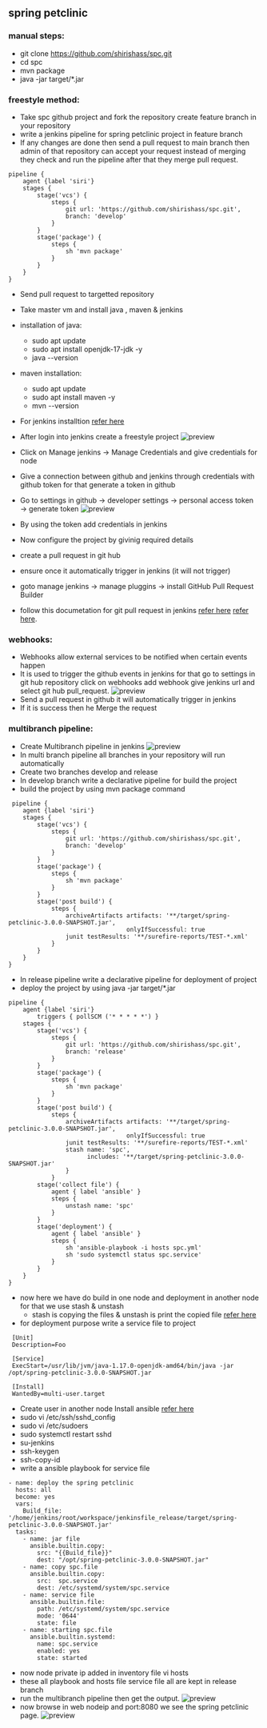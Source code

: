 ## spring petclinic
  ### manual steps: 
  * git clone https://github.com/shirishass/spc.git
  * cd spc
  * mvn package
  * java -jar target/*.jar
  ### freestyle method:
  * Take spc github project and fork the repository create feature branch in your repository
  * write a jenkins pipeline for spring petclinic project in feature branch
  * If any changes are done then send a pull request to main branch then admin of that repository can accept your  request  instead of merging they check and run the pipeline after that they merge pull request.

```
pipeline {
    agent {label 'siri'} 
    stages {
        stage('vcs') { 
            steps {
                git url: 'https://github.com/shirishass/spc.git',
                branch: 'develop'
            } 
        }       
        stage('package') {
            steps {
                sh 'mvn package'
            }
        } 
    }
}   
```

 * Send pull request to targetted repository 
 * Take master vm and install java , maven & jenkins
 * installation of java:
    * sudo apt update
    * sudo apt install openjdk-17-jdk -y
    * java --version
   
 * maven installation:
    * sudo apt update
    * sudo apt install maven -y
    * mvn --version 
      
 * For jenkins installtion [refer here](https://www.jenkins.io/doc/book/installing/linux/)
 * After login into jenkins create a freestyle project
 ![preview](images/spc1.png)
 * Click on Manage jenkins → Manage Credentials and give credentials for node
 * Give a connection between github and jenkins through credentials with github token for that generate a token in github
 * Go to settings in github → developer settings → personal access token → generate token
 ![preview](images/scc5.png) 
 * By using the token add credentials in jenkins
 * Now configure the project by givinig required details
 * create a pull request in git hub
 * ensure once it automatically trigger in jenkins (it will not trigger)
 * goto manage jenkins → manage pluggins → install GitHub Pull Request Builder
 * follow this documetation for git pull request in jenkins [refer here](https://plugins.jenkins.io/ghprb/) [refer here](https://devopscube.com/jenkins-build-trigger-github-pull-request/).

### webhooks:
 * Webhooks allow external services to be notified when certain events happen
 * It is used to trigger the github events in jenkins for that go to settings in git hub repository click on webhooks add webhook give jenkins url and select git hub pull_request.
 ![preview](images/scc2.png)
 * Send a pull request in github it will automatically trigger in jenkins
 * If it is success then he Merge the request

### multibranch pipeline:
 * Create Multibranch pipeline in jenkins
  ![preview](images/scc3.png)
 * In multi branch pipeline all branches in your repository will run automatically
 * Create two branches develop and release
 * In develop branch write a declarative pipeline for build the project
 * build the project by using mvn package command
```
 pipeline {
    agent {label 'siri'} 
    stages {
        stage('vcs') { 
            steps {
                git url: 'https://github.com/shirishass/spc.git',
                branch: 'develop'
            } 
        }       
        stage('package') {
            steps {
                sh 'mvn package'
            }
        } 
        stage('post build') {
            steps {
                archiveArtifacts artifacts: '**/target/spring-petclinic-3.0.0-SNAPSHOT.jar',
                                 onlyIfSuccessful: true
                junit testResults: '**/surefire-reports/TEST-*.xml'
            }
        }  
    }
}   
```
* In release pipeline write a declarative pipeline for deployment of project
* deploy the project by using java -jar target/*.jar 
```
pipeline {
    agent {label 'siri'} 
        triggers { pollSCM ('* * * * *') }
    stages {
        stage('vcs') { 
            steps {
                git url: 'https://github.com/shirishass/spc.git',
                branch: 'release'
            } 
        }       
        stage('package') {
            steps {
                sh 'mvn package'
            }
        }  
        stage('post build') {
            steps {
                archiveArtifacts artifacts: '**/target/spring-petclinic-3.0.0-SNAPSHOT.jar',
                                 onlyIfSuccessful: true
                junit testResults: '**/surefire-reports/TEST-*.xml'
                stash name: 'spc',
                      includes: '**/target/spring-petclinic-3.0.0-SNAPSHOT.jar'
                }    
            }
        stage('collect file') {
            agent { label 'ansible' }
            steps {
                unstash name: 'spc'
            }
        } 
        stage('deployment') {
            agent { label 'ansible' }
            steps {
                sh 'ansible-playbook -i hosts spc.yml'
                sh 'sudo systemctl status spc.service'
            }
        }          
    }
}  
```
 * now here we have do build in one node and deployment in another node for that we use stash & unstash
    * stash is copying the files & unstash is print the copied file [refer here](https://www.jenkins.io/doc/pipeline/steps/workflow-basic-steps/#stash-stash-some-files-to-be-used-later-in-the-build)
 * for deployment purpose write a service file to project
```
 [Unit]
 Description=Foo

 [Service]
 ExecStart=/usr/lib/jvm/java-1.17.0-openjdk-amd64/bin/java -jar /opt/spring-petclinic-3.0.0-SNAPSHOT.jar

 [Install]
 WantedBy=multi-user.target
```
 * Create user in another node Install ansible [refer here](https://www.digitalocean.com/community/tutorials/how-to-install-and-configure-ansible-on-ubuntu-22-04)
 * sudo vi /etc/ssh/sshd_config
 * sudo vi /etc/sudoers
 * sudo systemctl restart sshd
 * su-jenkins
 * ssh-keygen
 * ssh-copy-id <node private ip>
 * write a ansible playbook for service file
```
- name: deploy the spring petclinic
  hosts: all
  become: yes
  vars:
    Build_file: '/home/jenkins/root/workspace/jenkinsfile_release/target/spring-petclinic-3.0.0-SNAPSHOT.jar'
  tasks:
    - name: jar file
      ansible.builtin.copy:
        src: "{{Build_file}}"
        dest: "/opt/spring-petclinic-3.0.0-SNAPSHOT.jar"
    - name: copy spc.file 
      ansible.builtin.copy:
        src:  spc.service
        dest: /etc/systemd/system/spc.service
    - name: service file
      ansible.builtin.file:
        path: /etc/systemd/system/spc.service
        mode: '0644'
        state: file 
    - name: starting spc.file
      ansible.builtin.systemd:
        name: spc.service
        enabled: yes
        state: started   
```
 * now node private ip added in inventory file vi hosts
 * these all playbook and hosts file service file all are kept in release branch
 * run the multibranch pipeline then get the output.
 ![preview](images/scc4.png)
 * now browse in web nodeip and port:8080 we see the spring petclinic page.
  ![preview](images/scc6.png)









